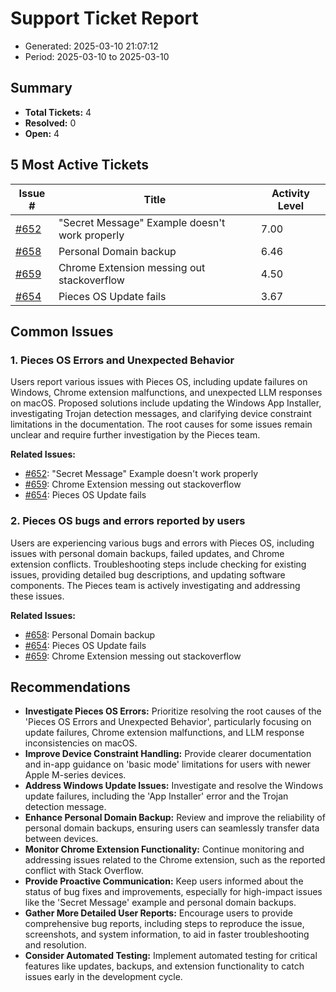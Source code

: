 # Support Ticket Report
- Generated: 2025-03-10 21:07:12
- Period: 2025-03-10 to 2025-03-10

## Summary
- **Total Tickets:** 4
- **Resolved:** 0
- **Open:** 4

## 5 Most Active Tickets
| Issue # | Title | Activity Level |
|---------|-------|----------------|
| [#652](https://github.com/pieces-app/support/issues/652) | "Secret Message" Example doesn't work properly | 7.00 |
| [#658](https://github.com/pieces-app/support/issues/658) | Personal Domain backup | 6.46 |
| [#659](https://github.com/pieces-app/support/issues/659) | Chrome Extension messing out stackoverflow | 4.50 |
| [#654](https://github.com/pieces-app/support/issues/654) | Pieces OS Update fails | 3.67 |

## Common Issues
### 1. Pieces OS Errors and Unexpected Behavior
Users report various issues with Pieces OS, including update failures on Windows, Chrome extension malfunctions, and unexpected LLM responses on macOS. Proposed solutions include updating the Windows App Installer, investigating Trojan detection messages, and clarifying device constraint limitations in the documentation. The root causes for some issues remain unclear and require further investigation by the Pieces team.

**Related Issues:**
- [#652](https://github.com/pieces-app/support/issues/652): "Secret Message" Example doesn't work properly
- [#659](https://github.com/pieces-app/support/issues/659): Chrome Extension messing out stackoverflow
- [#654](https://github.com/pieces-app/support/issues/654): Pieces OS Update fails

### 2. Pieces OS bugs and errors reported by users
Users are experiencing various bugs and errors with Pieces OS, including issues with personal domain backups, failed updates, and Chrome extension conflicts. Troubleshooting steps include checking for existing issues, providing detailed bug descriptions, and updating software components. The Pieces team is actively investigating and addressing these issues.

**Related Issues:**
- [#658](https://github.com/pieces-app/support/issues/658): Personal Domain backup
- [#654](https://github.com/pieces-app/support/issues/654): Pieces OS Update fails
- [#659](https://github.com/pieces-app/support/issues/659): Chrome Extension messing out stackoverflow


## Recommendations
- **Investigate Pieces OS Errors:** Prioritize resolving the root causes of the 'Pieces OS Errors and Unexpected Behavior', particularly focusing on update failures, Chrome extension malfunctions, and LLM response inconsistencies on macOS.
- **Improve Device Constraint Handling:** Provide clearer documentation and in-app guidance on 'basic mode' limitations for users with newer Apple M-series devices.
- **Address Windows Update Issues:** Investigate and resolve the Windows update failures, including the 'App Installer' error and the Trojan detection message.
- **Enhance Personal Domain Backup:** Review and improve the reliability of personal domain backups, ensuring users can seamlessly transfer data between devices.
- **Monitor Chrome Extension Functionality:** Continue monitoring and addressing issues related to the Chrome extension, such as the reported conflict with Stack Overflow.
- **Provide Proactive Communication:** Keep users informed about the status of bug fixes and improvements, especially for high-impact issues like the 'Secret Message' example and personal domain backups.
- **Gather More Detailed User Reports:** Encourage users to provide comprehensive bug reports, including steps to reproduce the issue, screenshots, and system information, to aid in faster troubleshooting and resolution.
- **Consider Automated Testing:** Implement automated testing for critical features like updates, backups, and extension functionality to catch issues early in the development cycle.
